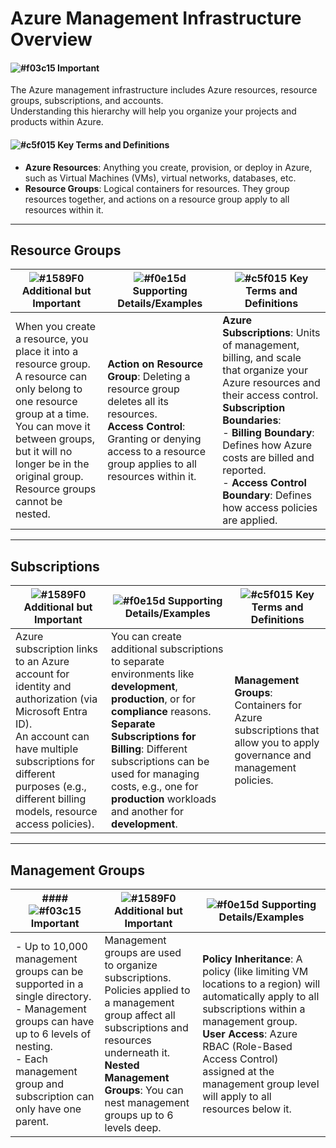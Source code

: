 # Azure Management Infrastructure Overview

#### ![#f03c15](https://placehold.co/15x15/f03c15/f03c15.png) **Important**
The Azure management infrastructure includes Azure resources, resource groups, subscriptions, and accounts.  
Understanding this hierarchy will help you organize your projects and products within Azure.

#### ![#c5f015](https://placehold.co/15x15/c5f015/c5f015.png) **Key Terms and Definitions**
- **Azure Resources**: Anything you create, provision, or deploy in Azure, such as Virtual Machines (VMs), virtual networks, databases, etc.
- **Resource Groups**: Logical containers for resources. They group resources together, and actions on a resource group apply to all resources within it.

---

## Resource Groups
| ![#1589F0](https://placehold.co/15x15/1589F0/1589F0.png) **Additional but Important** | ![#f0e15d](https://placehold.co/15x15/f0e15d/f0e15d.png) **Supporting Details/Examples** | ![#c5f015](https://placehold.co/15x15/c5f015/c5f015.png) **Key Terms and Definitions** |
|---------------------------------------------------------------------------------------------------|---------------------------------------------------------------------------------------------------------|------------------------------------------------------------------------------------------------------------|
| When you create a resource, you place it into a resource group. <br> A resource can only belong to one resource group at a time. You can move it between groups, but it will no longer be in the original group. <br> Resource groups cannot be nested. | **Action on Resource Group**: Deleting a resource group deletes all its resources. <br> **Access Control**: Granting or denying access to a resource group applies to all resources within it. | **Azure Subscriptions**: Units of management, billing, and scale that organize your Azure resources and their access control. <br> **Subscription Boundaries**: <br> - **Billing Boundary**: Defines how Azure costs are billed and reported. <br> - **Access Control Boundary**: Defines how access policies are applied. |


---

## Subscriptions
| ![#1589F0](https://placehold.co/15x15/1589F0/1589F0.png) **Additional but Important** | ![#f0e15d](https://placehold.co/15x15/f0e15d/f0e15d.png) **Supporting Details/Examples** | ![#c5f015](https://placehold.co/15x15/c5f015/c5f015.png) **Key Terms and Definitions** |
|---------------------------------------------------------------------------------------------------|---------------------------------------------------------------------------------------------------------|------------------------------------------------------------------------------------------------------------|
| Azure subscription links to an Azure account for identity and authorization (via Microsoft Entra ID). <br> An account can have multiple subscriptions for different purposes (e.g., different billing models, resource access policies). | You can create additional subscriptions to separate environments like **development**, **production**, or for **compliance** reasons. <br> **Separate Subscriptions for Billing**: Different subscriptions can be used for managing costs, e.g., one for **production** workloads and another for **development**. | **Management Groups**: Containers for Azure subscriptions that allow you to apply governance and management policies. |


---

## Management Groups

| #### ![#f03c15](https://placehold.co/15x15/f03c15/f03c15.png) **Important**| ![#1589F0](https://placehold.co/15x15/1589F0/1589F0.png) **Additional but Important** | ![#f0e15d](https://placehold.co/15x15/f0e15d/f0e15d.png) **Supporting Details/Examples** |
|---------------------------------------------------------------------------------------------------|---------------------------------------------------------------------------------------------------------|------------------------------------------------------------------------------------------------------------|
| - Up to 10,000 management groups can be supported in a single directory. <br> - Management groups can have up to 6 levels of nesting. <br> - Each management group and subscription can only have one parent.| Management groups are used to organize subscriptions. <br> Policies applied to a management group affect all subscriptions and resources underneath it. <br> **Nested Management Groups**: You can nest management groups up to 6 levels deep. | **Policy Inheritance**: A policy (like limiting VM locations to a region) will automatically apply to all subscriptions within a management group. <br> **User Access**: Azure RBAC (Role-Based Access Control) assigned at the management group level will apply to all resources below it. |

